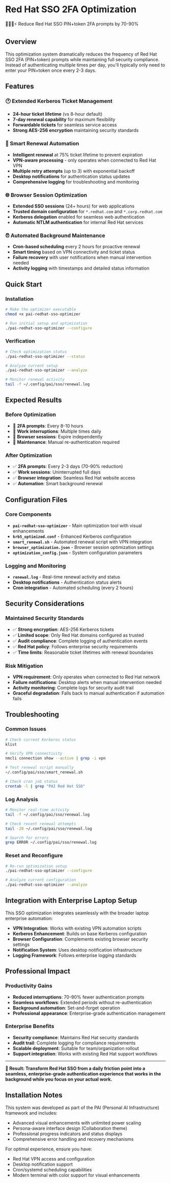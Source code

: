# Red Hat SSO 2FA Optimization
🧙‍♂️🔐⚡ Reduce Red Hat SSO PIN+token 2FA prompts by 70-90%

## Overview

This optimization system dramatically reduces the frequency of Red Hat SSO 2FA (PIN+token) prompts while maintaining full security compliance. Instead of authenticating multiple times per day, you'll typically only need to enter your PIN+token once every 2-3 days.

## Features

### 🕐 Extended Kerberos Ticket Management
- **24-hour ticket lifetime** (vs 8-hour default)
- **7-day renewal capability** for maximum flexibility
- **Forwardable tickets** for seamless service access
- **Strong AES-256 encryption** maintaining security standards

### 🔄 Smart Renewal Automation
- **Intelligent renewal** at 75% ticket lifetime to prevent expiration
- **VPN-aware processing** - only operates when connected to Red Hat VPN
- **Multiple retry attempts** (up to 3) with exponential backoff
- **Desktop notifications** for authentication status updates
- **Comprehensive logging** for troubleshooting and monitoring

### 🌐 Browser Session Optimization
- **Extended SSO sessions** (24+ hours) for web applications
- **Trusted domain configuration** for `*.redhat.com` and `*.corp.redhat.com`
- **Kerberos delegation** enabled for seamless web authentication
- **Automatic NTLM authentication** for internal Red Hat services

### ⏰ Automated Background Maintenance
- **Cron-based scheduling** every 2 hours for proactive renewal
- **Smart timing** based on VPN connectivity and ticket status
- **Failure recovery** with user notifications when manual intervention needed
- **Activity logging** with timestamps and detailed status information

## Quick Start

### Installation
```bash
# Make the optimizer executable
chmod +x pai-redhat-sso-optimizer

# Run initial setup and optimization
./pai-redhat-sso-optimizer --configure
```

### Verification
```bash
# Check optimization status
./pai-redhat-sso-optimizer --status

# Analyze current setup
./pai-redhat-sso-optimizer --analyze

# Monitor renewal activity
tail -f ~/.config/pai/sso/renewal.log
```

## Expected Results

### Before Optimization
- 🔴 **2FA prompts**: Every 8-10 hours
- 🔴 **Work interruptions**: Multiple times daily
- 🔴 **Browser sessions**: Expire independently
- 🔴 **Maintenance**: Manual re-authentication required

### After Optimization  
- ✅ **2FA prompts**: Every 2-3 days (70-90% reduction)
- ✅ **Work sessions**: Uninterrupted full days
- ✅ **Browser integration**: Seamless Red Hat website access
- ✅ **Automation**: Smart background renewal

## Configuration Files

### Core Components
- **`pai-redhat-sso-optimizer`** - Main optimization tool with visual enhancements
- **`krb5_optimized.conf`** - Enhanced Kerberos configuration
- **`smart_renewal.sh`** - Automated renewal script with VPN integration
- **`browser_optimization.json`** - Browser session optimization settings
- **`optimization_config.json`** - System configuration parameters

### Logging and Monitoring
- **`renewal.log`** - Real-time renewal activity and status
- **Desktop notifications** - Authentication status alerts
- **Cron integration** - Automated scheduling (every 2 hours)

## Security Considerations

### Maintained Security Standards
- ✅ **Strong encryption**: AES-256 Kerberos tickets
- ✅ **Limited scope**: Only Red Hat domains configured as trusted
- ✅ **Audit compliance**: Complete logging of authentication events
- ✅ **Red Hat policy**: Follows enterprise security requirements
- ✅ **Time limits**: Reasonable ticket lifetimes with renewal boundaries

### Risk Mitigation
- **VPN requirement**: Only operates when connected to Red Hat network
- **Failure notifications**: Desktop alerts when manual intervention needed
- **Activity monitoring**: Complete logs for security audit trail
- **Graceful degradation**: Falls back to manual authentication if automation fails

## Troubleshooting

### Common Issues
```bash
# Check current Kerberos status
klist

# Verify VPN connectivity
nmcli connection show --active | grep -i vpn

# Test renewal script manually
~/.config/pai/sso/smart_renewal.sh

# Check cron job status
crontab -l | grep "PAI Red Hat SSO"
```

### Log Analysis
```bash
# Monitor real-time activity
tail -f ~/.config/pai/sso/renewal.log

# Check recent renewal attempts
tail -20 ~/.config/pai/sso/renewal.log

# Search for errors
grep ERROR ~/.config/pai/sso/renewal.log
```

### Reset and Reconfigure
```bash
# Re-run optimization setup
./pai-redhat-sso-optimizer --configure

# Analyze current configuration
./pai-redhat-sso-optimizer --analyze
```

## Integration with Enterprise Laptop Setup

This SSO optimization integrates seamlessly with the broader laptop enterprise automation:

- **VPN Integration**: Works with existing VPN automation scripts
- **Kerberos Enhancement**: Builds on base Kerberos configuration
- **Browser Configuration**: Complements existing browser security settings
- **Notification System**: Uses desktop notification infrastructure
- **Logging Framework**: Follows enterprise logging standards

## Professional Impact

### Productivity Gains
- **Reduced interruptions**: 70-90% fewer authentication prompts
- **Seamless workflows**: Extended periods without re-authentication
- **Background automation**: Set-and-forget operation
- **Professional appearance**: Enterprise-grade authentication management

### Enterprise Benefits
- **Security compliance**: Maintains Red Hat security standards
- **Audit trail**: Complete logging for compliance requirements
- **Scalable deployment**: Suitable for team/organization rollout
- **Support integration**: Works with existing Red Hat support workflows

---

**🎯 Result: Transform Red Hat SSO from a daily friction point into a seamless, enterprise-grade authentication experience that works in the background while you focus on your actual work.**

## Installation Notes

This system was developed as part of the PAI (Personal AI Infrastructure) framework and includes:
- Advanced visual enhancements with unlimited power scaling
- Persona-aware interface design (Collaboration theme)
- Professional progress indicators and status displays
- Comprehensive error handling and recovery mechanisms

For optimal experience, ensure you have:
- Red Hat VPN access and configuration
- Desktop notification support
- Cron/systemd scheduling capabilities
- Modern terminal with color support for visual enhancements
